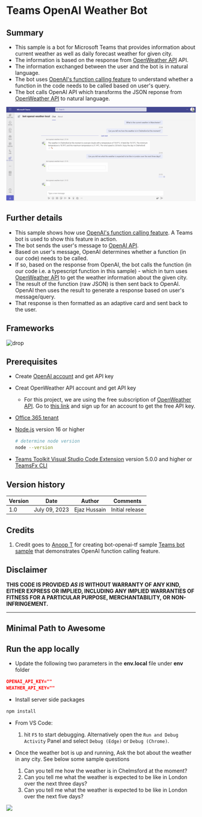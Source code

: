# Teams OpenAI Weather Bot

## Summary

- This sample is a bot for Microsoft Teams that provides information about current weather as well as daily forecast weather for given city.
- The information is based on the response from [OpenWeather API](https://openweathermap.org/) API.
- The information exchanged between the user and the bot is in natural language.
- The bot uses [OpenAI's function calling feature](https://openai.com/blog/function-calling-and-other-api-updates) to understand whether a function in the code needs to be called based on user's query.
- The bot calls OpenAI API which transforms the JSON reponse from [OpenWeather API](https://openweathermap.org/) to natural language.

![demo](./assets/bot-openai-weather-demo.gif)

## Further details

- This sample shows how use [OpenAI's function calling feature](https://openai.com/blog/function-calling-and-other-api-updates). A Teams bot is used to show this feature in action.
- The bot sends the user's message to [OpenAI API](https://platform.openai.com/docs/api-reference).
- Based on user's message, OpenAI determines whether a function (in our code) needs to be called.
- If so, based on the response from OpenAI, the bot calls the function (in our code i.e. a typescript function in this sample) - which in turn uses [OpenWeather API](https://openweathermap.org/) to get the weather information about the given city.
- The result of the function (raw JSON) is then sent back to OpenAI. OpenAI then uses the result to generate a response based on user's message/query.
- That response is then formatted as an adaptive card and sent back to the user.

## Frameworks

![drop](https://img.shields.io/badge/Bot Framework-4.20-green.svg)

## Prerequisites

- Create [OpenAI account](https://beta.openai.com/) and get API key
- Creat OpenWeather API account and get API key
  - For this project, we are using the free subscription of [OpenWeather API](https://openweathermap.org/). Go to [this link](https://home.openweathermap.org/users/sign_up) and sign up for an account to get the free API key.
- [Office 365 tenant](https://dev.office.com/sharepoint/docs/spfx/set-up-your-development-environment)
- [Node.js](https://nodejs.org) version 16 or higher

  ```bash
  # determine node version
  node --version
  ```

- [Teams Toolkit Visual Studio Code Extension](https://aka.ms/teams-toolkit) version 5.0.0 and higher or [TeamsFx CLI](https://aka.ms/teamsfx-cli)

## Version history

| Version | Date          | Author       | Comments        |
| ------- | ------------- | ------------ | --------------- |
| 1.0     | July 09, 2023 | Ejaz Hussain | Initial release |

## Credits

1. Credit goes to [Anoop T](https://twitter.com/anooptells) for creating bot-openai-tf sample [Teams bot sample](https://github.com/pnp/teams-dev-samples/tree/main/samples/bot-openai-tfl-status) that demonstrates OpenAI function calling feature.

## Disclaimer

**THIS CODE IS PROVIDED _AS IS_ WITHOUT WARRANTY OF ANY KIND, EITHER EXPRESS OR IMPLIED, INCLUDING ANY IMPLIED WARRANTIES OF FITNESS FOR A PARTICULAR PURPOSE, MERCHANTABILITY, OR NON-INFRINGEMENT.**

---

## Minimal Path to Awesome

## Run the app locally

- Update the following two parameters in the **env.local** file under **env** folder

```JSON
OPENAI_API_KEY=""
WEATHER_API_KEY=""
```

- Install server side packages

```sh
npm install
```

- From VS Code:
    1. hit `F5` to start debugging. Alternatively open the `Run and Debug Activity` Panel and select `Debug (Edge)` or `Debug (Chrome)`.    
- Once the weather bot is up and running, Ask the bot about the weather in any city. See below some sample questions

  1.  Can you tell me how the weather is in Chelmsford at the moment?
  2.  Can you tell me what the weather is expected to be like in London over the next three days?
  3. Can you tell me what the weather is expected to be like in London over the next five days?

<img src="https://m365-visitor-stats.azurewebsites.net/teams-dev-samples/samples/bot-openai-weather" />
